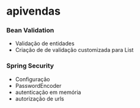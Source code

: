 # apivendas

### Bean Validation
  - Validação de entidades
  - Criação de <annotation> de validação customizada para List

### Spring Security
  - Configuração
  - PasswordEncoder
  - autenticação em memória
  - autorização de urls